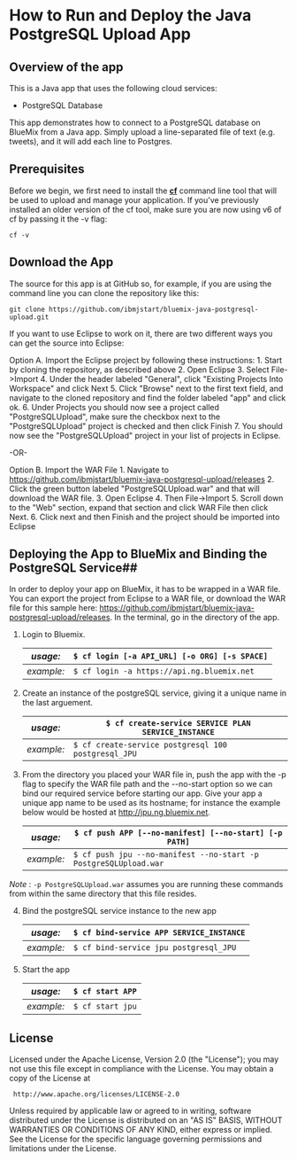# How to Run and Deploy the Java PostgreSQL Upload App #

## Overview of the app ##

This is a Java app that uses the following cloud services:

- PostgreSQL Database

This app demonstrates how to connect to a PostgreSQL database on BlueMix from a Java app. 
Simply upload a line-separated file of text (e.g. tweets), and it will add each line to Postgres.

## Prerequisites ##

Before we begin, we first need to install the [**cf**](https://github.com/cloudfoundry/cli/releases) command line tool that will be used to upload and manage your application. If you've previously installed an older version of the cf tool, make sure you are now using v6 of cf by passing it the -v flag:

    cf -v
        
## Download the App ##

The source for this app is at GitHub so, for example, if you are using the command line you can clone the repository like this:

	git clone https://github.com/ibmjstart/bluemix-java-postgresql-upload.git
		
If you want to use Eclipse to work on it, there are two different ways you can get the source into Eclipse:

Option A. Import the Eclipse project by following these instructions:
	1. Start by cloning the repository, as described above
	2. Open Eclipse
	3. Select File->Import
	4. Under the header labeled "General", click "Existing Projects Into Workspace" and click Next
	5. Click "Browse" next to the first text field, and navigate to the cloned repository and find the folder labeled "app" and click ok.
	6. Under Projects you should now see a project called "PostgreSQLUpload", make sure the checkbox next to the "PostgreSQLUpload" project is checked and then click Finish
	7. You should now see the "PostgreSQLUpload" project in your list of projects in Eclipse.

 -OR-
 
Option B. Import the WAR File
	1. Navigate to https://github.com/ibmjstart/bluemix-java-postgresql-upload/releases
	2. Click the green button labeled "PostgreSQLUpload.war" and that will download the WAR file.
	3. Open Eclipse
	4. Then File->Import
	5. Scroll down to the "Web" section, expand that section and click WAR File then click Next.
	6. Click next and then Finish and the project should be imported into Eclipse

## Deploying the App to BlueMix and Binding the PostgreSQL Service##

In order to deploy your app on BlueMix, it has to be wrapped in a WAR file.  You can export the project from Eclipse to a WAR file, or download the WAR file for this sample here: https://github.com/ibmjstart/bluemix-java-postgresql-upload/releases.  In the terminal, go in the directory of the app. 

1. Login to Bluemix.

   | *usage:*   | `$ cf login [-a API_URL] [-o ORG] [-s SPACE]`|
   |------------|----------------------------------------------|
   | *example:* | `$ cf login -a https://api.ng.bluemix.net`   |

2. Create an instance of the postgreSQL service, giving it a unique name in the last arguement.

   | *usage:*   | `$ cf create-service SERVICE PLAN SERVICE_INSTANCE`|
   |------------|----------------------------------------------------|
   | *example:* | `$ cf create-service postgresql 100 postgresql_JPU`|

3. From the directory you placed your WAR file in, push the app with the -p flag to specify the WAR file path and the --no-start option so we can bind our required service before starting our app.  Give your app a unique app name to be used as its hostname; for instance the example below would be hosted at http://jpu.ng.bluemix.net.

   | *usage:*   | `$ cf push APP [--no-manifest] [--no-start] [-p PATH]`       |
   |------------|-----------------------------------------------------------------|
   | *example:* | `$ cf push jpu --no-manifest --no-start -p PostgreSQLUpload.war`|

*Note* : `-p PostgreSQLUpload.war` assumes you are running these commands from within the same directory that this file resides.

4. Bind the postgreSQL service instance to the new app

   | *usage:*   | `$ cf bind-service APP SERVICE_INSTANCE`|
   |------------|-----------------------------------------|
   | *example:* | `$ cf bind-service jpu postgresql_JPU`|

5. Start the app

   | *usage:*   | `$ cf start APP`|
   |------------|-----------------|
   | *example:* | `$ cf start jpu`|

## License ##
Licensed under the Apache License, Version 2.0 (the "License"); you may not use this file except in compliance with the License. You may obtain a copy of the License at

     http://www.apache.org/licenses/LICENSE-2.0

Unless required by applicable law or agreed to in writing, software distributed under the License is distributed on an "AS IS" BASIS, WITHOUT WARRANTIES OR CONDITIONS OF ANY KIND, either express or implied. See the License for the specific language governing permissions and limitations under the License.
